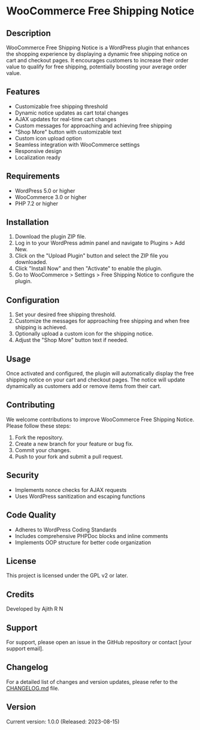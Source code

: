 # WooCommerce Free Shipping Notice

## Description

WooCommerce Free Shipping Notice is a WordPress plugin that enhances the shopping experience by displaying a dynamic free shipping notice on cart and checkout pages. It encourages customers to increase their order value to qualify for free shipping, potentially boosting your average order value.

## Features

- Customizable free shipping threshold
- Dynamic notice updates as cart total changes
- AJAX updates for real-time cart changes
- Custom messages for approaching and achieving free shipping
- "Shop More" button with customizable text
- Custom icon upload option
- Seamless integration with WooCommerce settings
- Responsive design
- Localization ready

## Requirements

- WordPress 5.0 or higher
- WooCommerce 3.0 or higher
- PHP 7.2 or higher

## Installation

1. Download the plugin ZIP file.
2. Log in to your WordPress admin panel and navigate to Plugins > Add New.
3. Click on the "Upload Plugin" button and select the ZIP file you downloaded.
4. Click "Install Now" and then "Activate" to enable the plugin.
5. Go to WooCommerce > Settings > Free Shipping Notice to configure the plugin.

## Configuration

1. Set your desired free shipping threshold.
2. Customize the messages for approaching free shipping and when free shipping is achieved.
3. Optionally upload a custom icon for the shipping notice.
4. Adjust the "Shop More" button text if needed.

## Usage

Once activated and configured, the plugin will automatically display the free shipping notice on your cart and checkout pages. The notice will update dynamically as customers add or remove items from their cart.

## Contributing

We welcome contributions to improve WooCommerce Free Shipping Notice. Please follow these steps:

1. Fork the repository.
2. Create a new branch for your feature or bug fix.
3. Commit your changes.
4. Push to your fork and submit a pull request.

## Security

- Implements nonce checks for AJAX requests
- Uses WordPress sanitization and escaping functions

## Code Quality

- Adheres to WordPress Coding Standards
- Includes comprehensive PHPDoc blocks and inline comments
- Implements OOP structure for better code organization

## License

This project is licensed under the GPL v2 or later.

## Credits

Developed by Ajith R N

## Support

For support, please open an issue in the GitHub repository or contact [your support email].

## Changelog

For a detailed list of changes and version updates, please refer to the [CHANGELOG.md](CHANGELOG.md) file.

## Version

Current version: 1.0.0 (Released: 2023-08-15)
